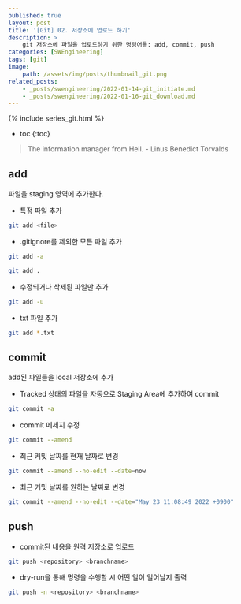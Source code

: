 ```yaml
---
published: true
layout: post
title: '[Git] 02. 저장소에 업로드 하기'
description: >
    git 저장소에 파일을 업로드하기 위한 명령어들: add, commit, push
categories: [SWEngineering]
tags: [git]
image:
    path: /assets/img/posts/thumbnail_git.png
related_posts:
    - _posts/swengineering/2022-01-14-git_initiate.md
    - _posts/swengineering/2022-01-16-git_download.md
---
```

{% include series_git.html %}
* toc
{:toc}

> The information manager from Hell. - Linus Benedict Torvalds

## add

파일을 staging 영역에 추가한다.  

- 특정 파일 추가

```bash
git add <file>
```

- .gitignore를 제외한 모든 파일 추가

```bash
git add -a
```

```bash
git add .
```

- 수정되거나 삭제된 파일만 추가

```bash
git add -u
```

- txt 파일 추가

```bash
git add *.txt
```

## commit

add된 파일들을 local 저장소에 추가  

- Tracked 상태의 파일을 자동으로 Staging Area에 추가하여 commit

```bash
git commit -a
```

- commit 메세지 수정

```bash
git commit --amend
```

- 최근 커밋 날짜를 현재 날짜로 변경

```bash
git commit --amend --no-edit --date=now
```

- 최근 커밋 날짜를 원하는 날짜로 변경

```bash
git commit --amend --no-edit --date="May 23 11:08:49 2022 +0900"
```

## push

- commit된 내용을 원격 저장소로 업로드  

```bash
git push <repository> <branchname>
```

- dry-run을 통해 명령을 수행할 시 어떤 일이 일어날지 출력

```bash
git push -n <repository> <branchname>
```